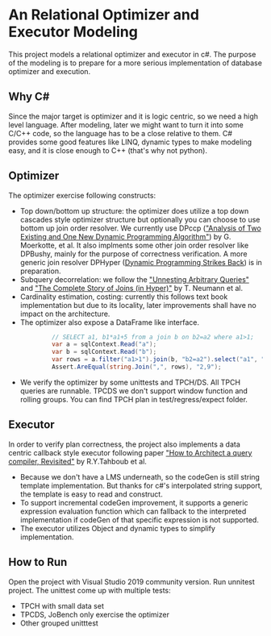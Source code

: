 # An Relational Optimizer and Executor Modeling

This project models a relational optimizer and executor in c#. The purpose of the modeling is to prepare for a more serious implementation of database optimizer and execution.

## Why C#
Since the major target is optimizer and it is logic centric, so we need a high level language.  After modeling, later we might want to turn it into some C/C++ code, so the language has to be a close relative to them.  C# provides some good features like LINQ, dynamic types to make modeling easy, and it is close enough to C++ (that's why not python).

## Optimizer
The optimizer exercise following constructs:
- Top down/bottom up structure: the optimizer does utilize a top down cascades style optimizer structure but optionally you can choose to use bottom up join order resolver.  We currently use DPccp (["Analysis of Two Existing and One New Dynamic Programming Algorithm"](http://www.vldb.org/conf/2006/p930-moerkotte.pdf)) by G. Moerkotte, et al. It also implments some other join order resolver like DPBushy, mainly for the purpose of correctness verification. A more generic join resolver DPHyper ([Dynamic Programming Strikes Back](https://15721.courses.cs.cmu.edu/spring2017/papers/14-optimizer1/p539-moerkotte.pdf)) is in preparation.
- Subquery decorrelation: we follow the ["Unnesting Arbitrary Queries"](https://pdfs.semanticscholar.org/1596/d282b7b6e8723a9780a511c87481df070f7d.pdf) and ["The Complete Story of Joins (in Hyper)"](http://btw2017.informatik.uni-stuttgart.de/slidesandpapers/F1-10-37/paper_web.pdf) by T. Neumann et al. 
- Cardinality estimation, costing: currently this follows text book implementation but due to its locality, later improvements shall have no impact on the architecture.
- The optimizer also expose a DataFrame like interface.
```c#
            // SELECT a1, b1*a1+5 from a join b on b2=a2 where a1>1;
            var a = sqlContext.Read("a");
            var b = sqlContext.Read("b");
            var rows = a.filter("a1>1").join(b, "b2=a2").select("a1", "b1*a1+5").show();
            Assert.AreEqual(string.Join(",", rows), "2,9");
```
- We verify the optimizer by some unittests and TPCH/DS. All TPCH queries are runnable. TPCDS we don't support window function and rolling groups. You can find TPCH plan in test/regress/expect folder.

## Executor
In order to verify plan correctness, the project also implements a data centric callback style executor following paper ["How to Architect a query compiler, Revisited"](https://www.cs.purdue.edu/homes/rompf/papers/tahboub-sigmod18.pdf) by R.Y.Tahboub et al. 
- Because we don't have a LMS underneath, so the codeGen is still string template implementation. But thanks for c#'s interpolated string support, the template is easy to read and construct.
- To support incremental codeGen improvement, it supports a generic expression evaluation function which can fallback to the interpreted implementation if codeGen of that specific expression is not supported.
- The executor utilizes Object and dynamic types to simplify implementation. 

## How to Run
Open the project with Visual Studio 2019 community version. Run unnitest project. The unittest come up with multiple tests:
- TPCH with small data set
- TPCDS, JoBench only exercise the optimizer
- Other grouped unitttest

